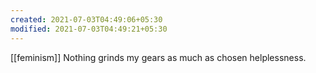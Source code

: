 ```yaml
---
created: 2021-07-03T04:49:06+05:30
modified: 2021-07-03T04:49:21+05:30
---
```


[[feminism]] 
Nothing grinds my gears as much as chosen helplessness. 
